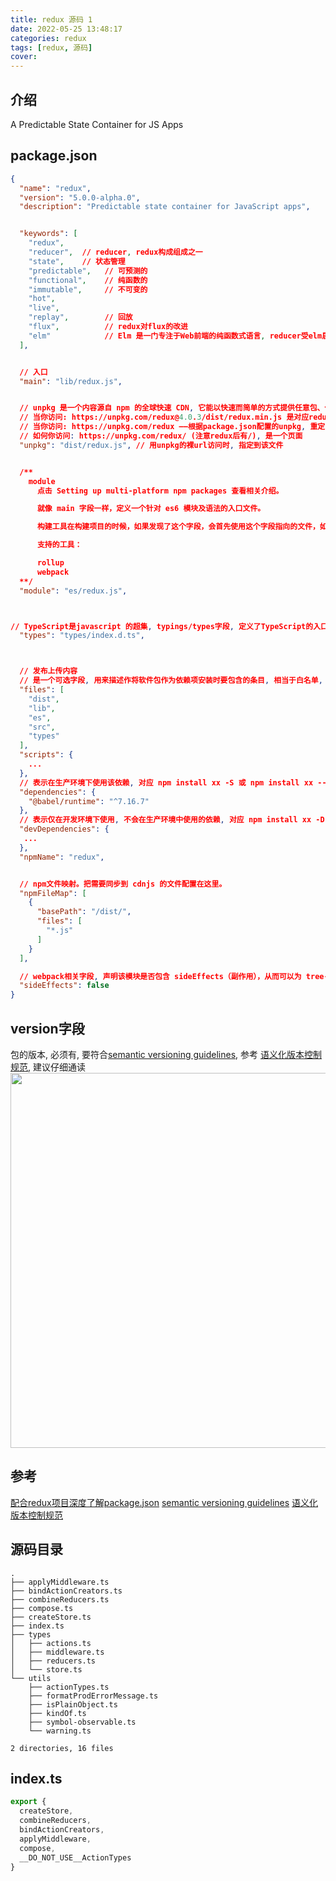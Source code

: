 ```yaml
---
title: redux 源码 1
date: 2022-05-25 13:48:17
categories: redux
tags: [redux, 源码]
cover:
---
```

## 介绍
A Predictable State Container for JS Apps

## package.json

```json
{
  "name": "redux",
  "version": "5.0.0-alpha.0",
  "description": "Predictable state container for JavaScript apps",


  "keywords": [
    "redux",
    "reducer",  // reducer, redux构成组成之一
    "state",    // 状态管理
    "predictable",   // 可预测的
    "functional",    // 纯函数的
    "immutable",     // 不可变的
    "hot",
    "live",
    "replay",        // 回放
    "flux",          // redux对flux的改进
    "elm"            // Elm 是一门专注于Web前端的纯函数式语言, reducer受elm启发
  ],


  // 入口
  "main": "lib/redux.js",


  // unpkg 是一个内容源自 npm 的全球快速 CDN, 它能以快速而简单的方式提供任意包、任意文件，通过类似这样的 URL ：unpkg.com/:package@:version/:file
  // 当你访问: https://unpkg.com/redux@4.0.3/dist/redux.min.js 是对应redux@4.0.3版本的压缩后的js文件
  // 当你访问: https://unpkg.com/redux ——根据package.json配置的unpkg, 重定向为--—> https://unpkg.com/redux@4.0.4/dist/redux.js , 做了两次重定向
  // 如何你访问: https://unpkg.com/redux/ (注意redux后有/), 是一个页面
  "unpkg": "dist/redux.js", // 用unpkg的裸url访问时, 指定到该文件


  /**
    module
      点击 Setting up multi-platform npm packages 查看相关介绍。

      就像 main 字段一样，定义一个针对 es6 模块及语法的入口文件。

      构建工具在构建项目的时候，如果发现了这个字段，会首先使用这个字段指向的文件，如果未定义，则回退到 main 字段指向的文件。

      支持的工具：

      rollup
      webpack
  **/
  "module": "es/redux.js",



// TypeScript是javascript 的超集, typings/types字段, 定义了TypeScript的入口文件
  "types": "types/index.d.ts",



  // 发布上传内容
  // 是一个可选字段, 用来描述作将软件包作为依赖项安装时要包含的条目, 相当于白名单, 类似.gitignore类似的语法, files字段中包含的文件不能通过.npmignore或.gitignore排除
  "files": [
    "dist",
    "lib",
    "es",
    "src",
    "types"
  ],
  "scripts": {
    ...
  },
  // 表示在生产环境下使用该依赖, 对应 npm install xx -S 或 npm install xx --save
  "dependencies": {
    "@babel/runtime": "^7.16.7"
  },
  // 表示仅在开发环境下使用, 不会在生产环境中使用的依赖, 对应 npm install xx -D 或 npm install xx --save-dev
  "devDependencies": {
   ...
  },
  "npmName": "redux",


  // npm文件映射。把需要同步到 cdnjs 的文件配置在这里。
  "npmFileMap": [
    {
      "basePath": "/dist/",
      "files": [
        "*.js"
      ]
    }
  ],

  // webpack相关字段, 声明该模块是否包含 sideEffects（副作用），从而可以为 tree-shaking 提供更大的优化空间。
  "sideEffects": false
}

```
## version字段
包的版本, 必须有, 要符合[semantic versioning guidelines](https://docs.npmjs.com/about-semantic-versioning), 参考 [语义化版本控制规范](https://semver.org/lang/zh-CN/), 建议仔细通读
<img src="http://t-blog-images.aijs.top/img/20220525140247.webp" width=600 style="object-fit: content"/>

## 参考

[配合redux项目深度了解package.json](http://givencui.com/index.php/archives/29/)
[semantic versioning guidelines](https://docs.npmjs.com/about-semantic-versioning)
[语义化版本控制规范](https://semver.org/lang/zh-CN/)

## 源码目录

```shell
.
├── applyMiddleware.ts
├── bindActionCreators.ts
├── combineReducers.ts
├── compose.ts
├── createStore.ts
├── index.ts
├── types
│   ├── actions.ts
│   ├── middleware.ts
│   ├── reducers.ts
│   └── store.ts
└── utils
    ├── actionTypes.ts
    ├── formatProdErrorMessage.ts
    ├── isPlainObject.ts
    ├── kindOf.ts
    ├── symbol-observable.ts
    └── warning.ts

2 directories, 16 files
```

## index.ts
```ts
export {
  createStore,
  combineReducers,
  bindActionCreators,
  applyMiddleware,
  compose,
  __DO_NOT_USE__ActionTypes
}
```
